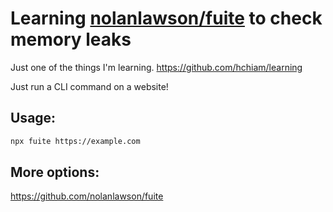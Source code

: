 # Learning [nolanlawson/fuite](https://github.com/nolanlawson/fuite) to check memory leaks

Just one of the things I'm learning. https://github.com/hchiam/learning

Just run a CLI command on a website!

## Usage:

```sh
npx fuite https://example.com
```

## More options:

https://github.com/nolanlawson/fuite
